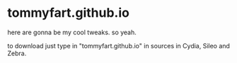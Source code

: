 # tommyfart.github.io

here are gonna be my cool tweaks.
so yeah.

to download just type in "tommyfart.github.io" in sources in Cydia, Sileo and Zebra.
